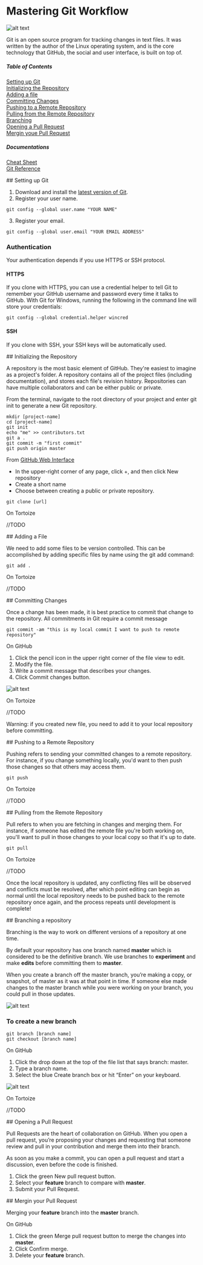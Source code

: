 Mastering Git Workflow
=========================

![alt text][image]

Git is an open source program for tracking changes in text files. It was written by the author of the Linux operating system, and is the core technology that GitHub, the social and user interface, is built on top of.

##### Table of Contents
[Setting up Git](#setup)  
[Initializing the Repository](#repository)  
[Adding a file](#add)  
[Committing Changes](#commit)  
[Pushing to a Remote Repository](#push)  
[Pulling from the Remote Repository](#pull)  
[Branching](#branch)  
[Opening a Pull Request](#pullrequest)  
[Mergin youe Pull Request](#merge)  

##### Documentations
[Cheat Sheet](documents/github-git-cheat-sheet.pdf)  
[Git Reference](http://gitref.org/)  

<a name="setup"/>
## Setting up Git

1. Download and install the [latest version of Git](https://git-scm.com/downloads).
2. Register your user name. 
```shell
git config --global user.name "YOUR NAME"
```
3. Register your email. 
```shell
git config --global user.email "YOUR EMAIL ADDRESS"
```

### Authentication

Your authentication depends if you use HTTPS or SSH protocol.

#### HTTPS

If you clone with HTTPS, you can use a credential helper to tell Git to remember your GitHub username and password every time it talks to GitHub.
With Git for Windows, running the following in the command line will store your credentials:
```shell
git config --global credential.helper wincred
```

#### SSH

If you clone with SSH, your SSH keys will be automatically used.

<a name="repository"/>
## Initializing the Repository

A repository is the most basic element of GitHub. They're easiest to imagine as a project's folder. A repository contains all of the project files (including documentation), and stores each file's revision history. Repositories can have multiple collaborators and can be either public or private.

From the terminal, navigate to the root directory of your project and enter git init to generate a new Git repository.

```shell
mkdir [project-name]
cd [project-name]
git init
echo "me" >> contributors.txt
git a .
git commit -m "first commit"
git push origin master
```
From [GitHub Web Interface](https://help.github.com/articles/create-a-repo/)

- In the upper-right corner of any page, click +, and then click New repository
- Create a short name
- Choose between creating a public or private repository.

```
git clone [url]
```

On Tortoize

//TODO

<a name="add"/>
## Adding a File

We need to add some files to be version controlled. This can be accomplished by adding specific files by name using the git add command:

```shell
git add .
```

On Tortoize

//TODO

<a name="commit"/>
## Committing Changes

Once a change has been made, it is best practice to commit that change to the repository.  All commitments in Git require a commit message

```shell
git commit -am "this is my local commit I want to push to remote repository"
```

On GitHub

1. Click the pencil icon in the upper right corner of the file view to edit.
2. Modify the file.
3. Write a commit message that describes your changes.
4. Click Commit changes button.

![alt text][image-commit]

On Tortoize

//TODO

Warning: if you created new file, you need to add it to your local repository before committing.

<a name="push"/>
## Pushing to a Remote Repository

Pushing refers to sending your committed changes to a remote repository. For instance, if you change something locally, you'd want to then push those changes so that others may access them.

```shell
git push
```

On Tortoize

//TODO

<a name="pull"/>
## Pulling from the Remote Repository

Pull refers to when you are fetching in changes and merging them. For instance, if someone has edited the remote file you're both working on, you'll want to pull in those changes to your local copy so that it's up to date.

```shell
git pull
```

On Tortoize

//TODO

Once the local repository is updated, any conflicting files will be observed and conflicts must be resolved, after which point editing can begin as normal until the local repository needs to be pushed back to the remote repository once again, and the process repeats until development is complete!

<a name="branch"/>
## Branching a repository

Branching is the way to work on different versions of a repository at one time.

By default your repository has one branch named __master__ which is considered to be the definitive branch.
We use branches to __experiment__ and make __edits__ before committing them to __master__.

When you create a branch off the master branch, you’re making a copy, or snapshot, of master as it was at that point in time. 
If someone else made changes to the master branch while you were working on your branch, you could pull in those updates.

![alt text][image-branching]

### To create a new branch

```shell
git branch [branch name]
git checkout [branch name]
```

On GitHub

1. Click the drop down at the top of the file list that says branch: master.
2. Type a branch name.
3. Select the blue Create branch box or hit “Enter” on your keyboard.

![alt text][image-create-branch]

On Tortoize

//TODO

<a name="pullrequest"/>
## Opening a Pull Request

Pull Requests are the heart of collaboration on GitHub. 
When you open a pull request, you’re proposing your changes and requesting that someone review and pull in your contribution and merge them into their branch.

As soon as you make a commit, you can open a pull request and start a discussion, even before the code is finished.

1. Click the green New pull request button.
2. Select your __feature__ branch to compare with __master__.
3. Submit your Pull Request.

<a name="merge"/>
## Mergin your Pull Request

Merging your __feature__ branch into the __master__ branch.

On GitHub

1. Click the green Merge pull request button to merge the changes into __master__.
2. Click Confirm merge.
3. Delete your __feature__ branch.

[image]: ./images/workflow.png "GitHub"
[image-commit]: ./images/commit.png "Commit changes"
[image-branching]: ./images/branching.png "Branch from master"
[image-create-branch]: ./images/create-branch.gif "Create branch from master"